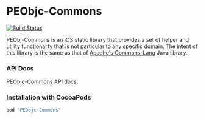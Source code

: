 # PEObjc-Commons

[![Build Status](https://travis-ci.org/evanspa/PEObjc-Commons.svg)](https://travis-ci.org/evanspa/PEObjc-Commons)

PEObj-Commons is an iOS static library that provides a set of helper and utility
functionality that is not particular to any specific domain.  The intent of this
library is the same as that of
[Apache's Commons-Lang](http://commons.apache.org/proper/commons-lang/) Java
library.

### API Docs

[PEObjc-Commons API docs](http://cocoadocs.org/docsets/PEObjc-Commons).

### Installation with CocoaPods

```ruby
pod "PEObjc-Commons"
```
